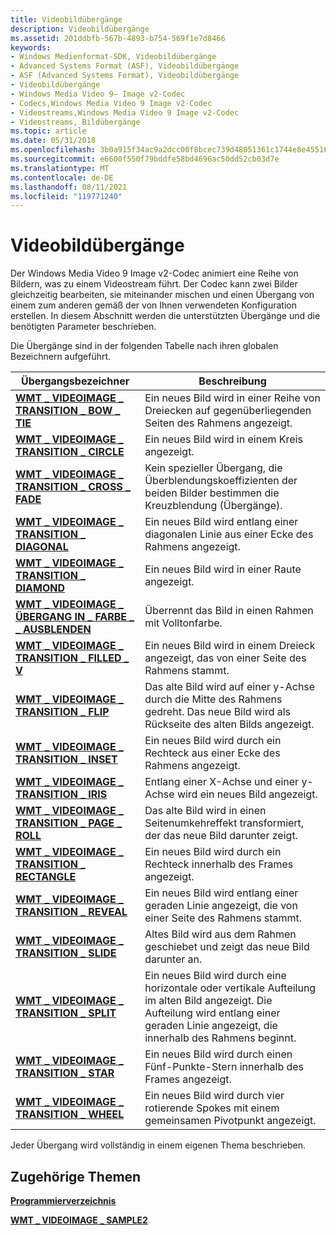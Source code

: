 ```yaml
---
title: Videobildübergänge
description: Videobildübergänge
ms.assetid: 201ddbfb-567b-4893-b754-569f1e7d8466
keywords:
- Windows Medienformat-SDK, Videobildübergänge
- Advanced Systems Format (ASF), Videobildübergänge
- ASF (Advanced Systems Format), Videobildübergänge
- Videobildübergänge
- Windows Media Video 9– Image v2-Codec
- Codecs,Windows Media Video 9 Image v2-Codec
- Videostreams,Windows Media Video 9 Image v2-Codec
- Videostreams, Bildübergänge
ms.topic: article
ms.date: 05/31/2018
ms.openlocfilehash: 3b0a915f34ac9a2dcc00f8bcec739d48051361c1744e8e455166d56238529d9c
ms.sourcegitcommit: e6600f550f79bddfe58bd4696ac50dd52cb03d7e
ms.translationtype: MT
ms.contentlocale: de-DE
ms.lasthandoff: 08/11/2021
ms.locfileid: "119771240"
---
```

# <a name="video-image-transitions"></a>Videobildübergänge

Der Windows Media Video 9 Image v2-Codec animiert eine Reihe von Bildern, was zu einem Videostream führt. Der Codec kann zwei Bilder gleichzeitig bearbeiten, sie miteinander mischen und einen Übergang von einem zum anderen gemäß der von Ihnen verwendeten Konfiguration erstellen. In diesem Abschnitt werden die unterstützten Übergänge und die benötigten Parameter beschrieben.

Die Übergänge sind in der folgenden Tabelle nach ihren globalen Bezeichnern aufgeführt.



| Übergangsbezeichner                                                                           | Beschreibung                                                                                                                                  |
|-------------------------------------------------------------------------------------------------|----------------------------------------------------------------------------------------------------------------------------------------------|
| [**WMT \_ VIDEOIMAGE \_ TRANSITION \_ BOW \_ TIE**](wmt-videoimage-transition-bow-tie.md)              | Ein neues Bild wird in einer Reihe von Dreiecken auf gegenüberliegenden Seiten des Rahmens angezeigt.                                                                  |
| [**WMT \_ VIDEOIMAGE \_ TRANSITION \_ CIRCLE**](wmt-videoimage-transition-circle.md)                 | Ein neues Bild wird in einem Kreis angezeigt.                                                                                                           |
| [**WMT \_ VIDEOIMAGE \_ TRANSITION \_ CROSS \_ FADE**](wmt-videoimage-transition-cross-fade.md)        | Kein spezieller Übergang, die Überblendungskoeffizienten der beiden Bilder bestimmen die Kreuzblendung (Übergänge).                                         |
| [**WMT \_ VIDEOIMAGE \_ TRANSITION \_ DIAGONAL**](wmt-videoimage-transition-diagonal.md)             | Ein neues Bild wird entlang einer diagonalen Linie aus einer Ecke des Rahmens angezeigt.                                                          |
| [**WMT \_ VIDEOIMAGE \_ TRANSITION \_ DIAMOND**](wmt-videoimage-transition-diamond.md)               | Ein neues Bild wird in einer Raute angezeigt.                                                                                                          |
| [**WMT \_ VIDEOIMAGE \_ ÜBERGANG IN \_ FARBE \_ \_ AUSBLENDEN**](wmt-videoimage-transition-fade-to-color.md) | Überrennt das Bild in einen Rahmen mit Volltonfarbe.                                                                                          |
| [**WMT \_ VIDEOIMAGE \_ TRANSITION \_ FILLED \_ V**](wmt-videoimage-transition-filled-v.md)            | Ein neues Bild wird in einem Dreieck angezeigt, das von einer Seite des Rahmens stammt.                                                                  |
| [**WMT \_ VIDEOIMAGE \_ TRANSITION \_ FLIP**](wmt-videoimage-transition-flip.md)                     | Das alte Bild wird auf einer y-Achse durch die Mitte des Rahmens gedreht. Das neue Bild wird als Rückseite des alten Bilds angezeigt.                    |
| [**WMT \_ VIDEOIMAGE \_ TRANSITION \_ INSET**](wmt-videoimage-transition-inset.md)                   | Ein neues Bild wird durch ein Rechteck aus einer Ecke des Rahmens angezeigt.                                                               |
| [**WMT \_ VIDEOIMAGE \_ TRANSITION \_ IRIS**](wmt-videoimage-transition-iris.md)                     | Entlang einer X-Achse und einer y-Achse wird ein neues Bild angezeigt.                                                                                          |
| [**WMT \_ VIDEOIMAGE \_ TRANSITION \_ PAGE \_ ROLL**](wmt-videoimage-transition-page-roll.md)          | Das alte Bild wird in einen Seitenumkehreffekt transformiert, der das neue Bild darunter zeigt.                                                      |
| [**WMT \_ VIDEOIMAGE \_ TRANSITION \_ RECTANGLE**](wmt-videoimage-transition-rectangle.md)           | Ein neues Bild wird durch ein Rechteck innerhalb des Frames angezeigt.                                                                                       |
| [**WMT \_ VIDEOIMAGE \_ TRANSITION \_ REVEAL**](wmt-videoimage-transition-reveal.md)                 | Ein neues Bild wird entlang einer geraden Linie angezeigt, die von einer Seite des Rahmens stammt.                                                          |
| [**WMT \_ VIDEOIMAGE \_ TRANSITION \_ SLIDE**](wmt-videoimage-transition-slide.md)                   | Altes Bild wird aus dem Rahmen geschiebet und zeigt das neue Bild darunter an.                                                                       |
| [**WMT \_ VIDEOIMAGE \_ TRANSITION \_ SPLIT**](wmt-videoimage-transition-split.md)                   | Ein neues Bild wird durch eine horizontale oder vertikale Aufteilung im alten Bild angezeigt. Die Aufteilung wird entlang einer geraden Linie angezeigt, die innerhalb des Rahmens beginnt. |
| [**WMT \_ VIDEOIMAGE \_ TRANSITION \_ STAR**](wmt-videoimage-transition-star.md)                     | Ein neues Bild wird durch einen Fünf-Punkte-Stern innerhalb des Frames angezeigt.                                                                               |
| [**WMT \_ VIDEOIMAGE \_ TRANSITION \_ WHEEL**](wmt-videoimage-transition-wheel.md)                   | Ein neues Bild wird durch vier rotierende Spokes mit einem gemeinsamen Pivotpunkt angezeigt.                                                                     |



 

Jeder Übergang wird vollständig in einem eigenen Thema beschrieben.

## <a name="related-topics"></a>Zugehörige Themen

<dl> <dt>

[**Programmierverzeichnis**](programming-reference.md)
</dt> <dt>

[**WMT \_ VIDEOIMAGE \_ SAMPLE2**](/previous-versions/windows/desktop/api/Wmsdkidl/ns-wmsdkidl-wmt_videoimage_sample2)
</dt> </dl>

 

 




